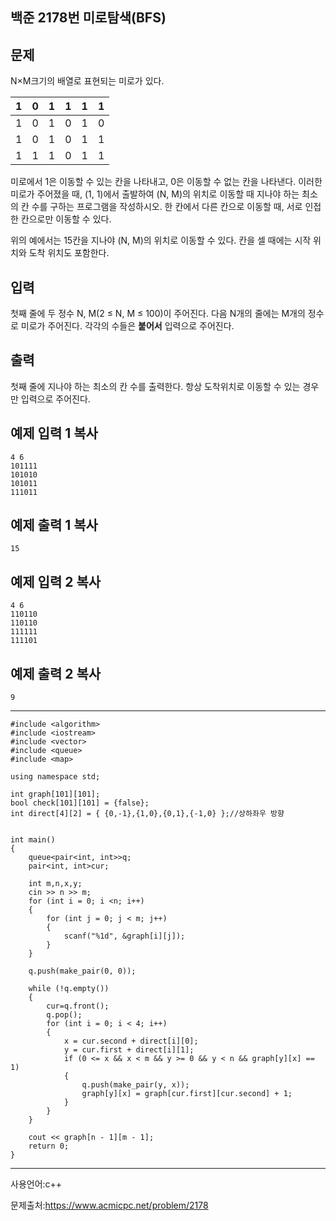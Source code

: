 ## 백준 2178번 미로탐색(BFS)

## 문제

N×M크기의 배열로 표현되는 미로가 있다.

| 1    | 0    | 1    | 1    | 1    | 1    |
| ---- | ---- | ---- | ---- | ---- | ---- |
| 1    | 0    | 1    | 0    | 1    | 0    |
| 1    | 0    | 1    | 0    | 1    | 1    |
| 1    | 1    | 1    | 0    | 1    | 1    |

미로에서 1은 이동할 수 있는 칸을 나타내고, 0은 이동할 수 없는 칸을 나타낸다. 이러한 미로가 주어졌을 때, (1, 1)에서 출발하여 (N, M)의 위치로 이동할 때 지나야 하는 최소의 칸 수를 구하는 프로그램을 작성하시오. 한 칸에서 다른 칸으로 이동할 때, 서로 인접한 칸으로만 이동할 수 있다.

위의 예에서는 15칸을 지나야 (N, M)의 위치로 이동할 수 있다. 칸을 셀 때에는 시작 위치와 도착 위치도 포함한다.

## 입력

첫째 줄에 두 정수 N, M(2 ≤ N, M ≤ 100)이 주어진다. 다음 N개의 줄에는 M개의 정수로 미로가 주어진다. 각각의 수들은 **붙어서** 입력으로 주어진다.

## 출력

첫째 줄에 지나야 하는 최소의 칸 수를 출력한다. 항상 도착위치로 이동할 수 있는 경우만 입력으로 주어진다.

## 예제 입력 1 복사

```
4 6
101111
101010
101011
111011
```

## 예제 출력 1 복사

```
15
```

## 예제 입력 2 복사

```
4 6
110110
110110
111111
111101
```

## 예제 출력 2 복사

```
9
```

___

```
#include <algorithm>
#include <iostream>
#include <vector>
#include <queue>
#include <map>

using namespace std;

int graph[101][101];
bool check[101][101] = {false};
int direct[4][2] = { {0,-1},{1,0},{0,1},{-1,0} };//상하좌우 방향


int main()
{
	queue<pair<int, int>>q;
	pair<int, int>cur;

	int m,n,x,y;
	cin >> n >> m;
	for (int i = 0; i <n; i++)
	{
		for (int j = 0; j < m; j++)
		{
			scanf("%1d", &graph[i][j]);
		}
	}

	q.push(make_pair(0, 0));

	while (!q.empty())
	{
		cur=q.front();
		q.pop();
		for (int i = 0; i < 4; i++)
		{
			x = cur.second + direct[i][0];
			y = cur.first + direct[i][1];
			if (0 <= x && x < m && y >= 0 && y < n && graph[y][x] == 1)
			{
				q.push(make_pair(y, x));
				graph[y][x] = graph[cur.first][cur.second] + 1;
			}
		}
	}

	cout << graph[n - 1][m - 1];
	return 0;
}
```

___





사용언어:c++

문제출처:https://www.acmicpc.net/problem/2178